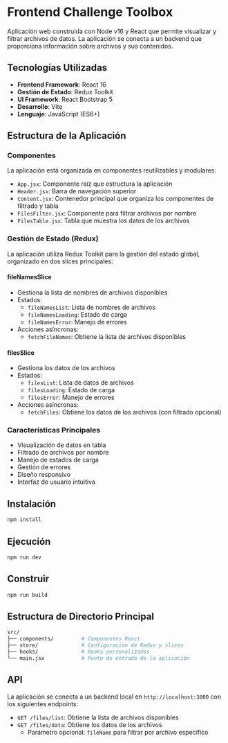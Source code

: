 # Frontend Challenge Toolbox

Aplicación web construida con Node v16 y React que permite visualizar y filtrar archivos de datos. La aplicación se conecta a un backend que proporciona información sobre archivos y sus contenidos.

## Tecnologías Utilizadas

- **Frontend Framework**: React 16
- **Gestión de Estado**: Redux Toolkit
- **UI Framework**: React Bootstrap 5
- **Desarrollo**: Vite
- **Lenguaje**: JavaScript (ES6+)

## Estructura de la Aplicación

### Componentes

La aplicación está organizada en componentes reutilizables y modulares:

- `App.jsx`: Componente raíz que estructura la aplicación
- `Header.jsx`: Barra de navegación superior
- `Content.jsx`: Contenedor principal que organiza los componentes de filtrado y tabla
- `FilesFilter.jsx`: Componente para filtrar archivos por nombre
- `FilesTable.jsx`: Tabla que muestra los datos de los archivos

### Gestión de Estado (Redux)

La aplicación utiliza Redux Toolkit para la gestión del estado global, organizado en dos slices principales:

#### fileNamesSlice

- Gestiona la lista de nombres de archivos disponibles
- Estados:
  - `fileNamesList`: Lista de nombres de archivos
  - `fileNamesLoading`: Estado de carga
  - `fileNamesError`: Manejo de errores
- Acciones asíncronas:
  - `fetchFileNames`: Obtiene la lista de archivos disponibles

#### filesSlice

- Gestiona los datos de los archivos
- Estados:
  - `filesList`: Lista de datos de archivos
  - `filesLoading`: Estado de carga
  - `filesError`: Manejo de errores
- Acciones asíncronas:
  - `fetchFiles`: Obtiene los datos de los archivos (con filtrado opcional)

### Características Principales

- Visualización de datos en tabla
- Filtrado de archivos por nombre
- Manejo de estados de carga
- Gestión de errores
- Diseño responsivo
- Interfaz de usuario intuitiva

## Instalación

```bash
npm install
```

## Ejecución

```bash
npm run dev
```

## Construir

```bash
npm run build
```

## Estructura de Directorio Principal

```bash
src/
├── components/         # Componentes React
├── store/              # Configuración de Redux y slices
├── hooks/              # Hooks personalizados
└── main.jsx            # Punto de entrada de la aplicación
```

## API

La aplicación se conecta a un backend local en `http://localhost:3000` con los siguientes endpoints:

- `GET /files/list`: Obtiene la lista de archivos disponibles
- `GET /files/data`: Obtiene los datos de los archivos
  - Parámetro opcional: `fileName` para filtrar por archivo específico
